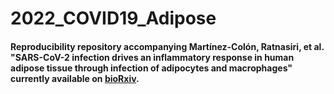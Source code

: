 # 2022_COVID19_Adipose

#### Reproducibility repository accompanying Martínez-Colón, Ratnasiri, et al. "SARS-CoV-2 infection drives an inflammatory response in human adipose tissue through infection of adipocytes and macrophages" currently available on [bioRxiv](https://www.biorxiv.org/content/10.1101/2021.10.24.465626v1.full?fbclid=IwAR1r812sTIAtdsvtOGYkADCqWno8cfLSHoFfWCoWZL4zVpRZWDGz_lvOywo).
